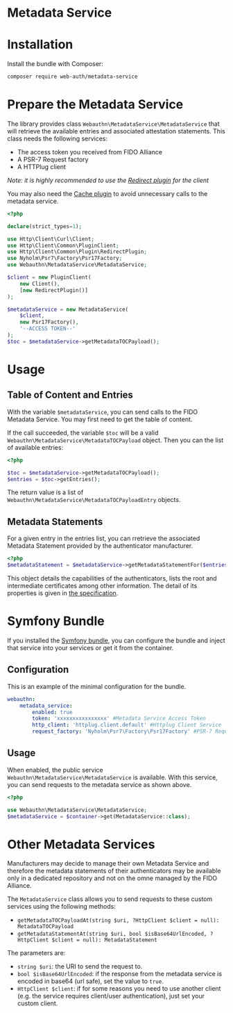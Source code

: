Metadata Service
=================

# Installation

Install the bundle with Composer:

```sh
composer require web-auth/metadata-service
```

# Prepare the Metadata Service

The library provides class `Webauthn\MetadataService\MetadataService` that will retrieve the available entries and associated attestation statements.
This class needs the following services:

* The access token you received from FIDO Alliance
* A PSR-7 Request factory
* A HTTPlug client

*Note: it is highly recommended to use the [Redirect plugin](http://docs.php-http.org/en/latest/plugins/redirect.html) for the client*

You may also need the [Cache plugin](http://docs.php-http.org/en/latest/plugins/cache.html) to avoid unnecessary calls to the metadata service.

```php
<?php

declare(strict_types=1);

use Http\Client\Curl\Client;
use Http\Client\Common\PluginClient;
use Http\Client\Common\Plugin\RedirectPlugin;
use Nyholm\Psr7\Factory\Psr17Factory;
use Webauthn\MetadataService\MetadataService;

$client = new PluginClient(
    new Client(),
    [new RedirectPlugin()]
);

$metadataService = new MetadataService(
    $client,
    new Psr17Factory(),
    '--ACCESS TOKEN--'
);
$toc = $metadataService->getMetadataTOCPayload();
```

# Usage

## Table of Content and Entries

With the variable `$metadataService`, you can send calls to the FIDO Metadata Service.
You may first need to get the table of content.

If the call succeeded, the variable `$toc` will be a valid `Webauthn\MetadataService\MetadataTOCPayload` object.
Then you can the list of available entries:

```php
<?php

$toc = $metadataService->getMetadataTOCPayload();
$entries = $toc->getEntries();
```

The return value is a list of `Webauthn\MetadataService\MetadataTOCPayloadEntry` objects.

## Metadata Statements

For a given entry in the entries list, you can rretrieve the associated Metadata Statement provided by the authenticator manufacturer.


```php
<?php
$metadataStatement = $metadataService->getMetadataStatementFor($entries[0]);
```

This object details the capabilities of the authenticators, lists the root and intermediate certificates among other information.
The detail of its properties is given in [the specification](https://fidoalliance.org/specs/fido-v2.0-rd-20180702/fido-metadata-statement-v2.0-rd-20180702.html#metadata-keys).

# Symfony Bundle

If you installed the [Symfony bundle](../symfony/index.md), you can configure the bundle and inject that service into your services
or get it from the container.

## Configuration

This is an example of the minimal configuration for the bundle.

```yaml
webauthn:
    metadata_service:
        enabled: true
        token: 'xxxxxxxxxxxxxxxx' #Metadata Service Access Token
        http_client: 'httplug.client.default' #Httplug Client Service
        request_factory: 'Nyholm\Psr7\Factory\Psr17Factory' #PSR-7 Request Factory
```

## Usage

When enabled, the public service `Webauthn\MetadataService\MetadataService` is available.
With this service, you can send requests to the metadata service as shown above.

```php
<?php

use Webauthn\MetadataService\MetadataService;
$metadataService = $container->get(MetadataService::class);
```

# Other Metadata Services

Manufacturers may decide to manage their own Metadata Service and therefore the metadata statements of their authenticators
may be available only in a dedicated repository and not on the omne managed by the FIDO Alliance.

The `MetadataService` class allows you to send requests to these custom services using the following methods:

* `getMetadataTOCPayloadAt(string $uri, ?HttpClient $client = null): MetadataTOCPayload`
* `getMetadataStatementAt(string $uri, bool $isBase64UrlEncoded, ?HttpClient $client = null): MetadataStatement`

The parameters are:

* `string $uri`: the URI to send the request to.
* `bool $isBase64UrlEncoded`: if the response from the metadata service is encoded in base64 (url safe), set the value to `true`.
* `HttpClient $client`: if for some reasons you need to use another client (e.g. the service requires client/user authentication), just set your custom client.



